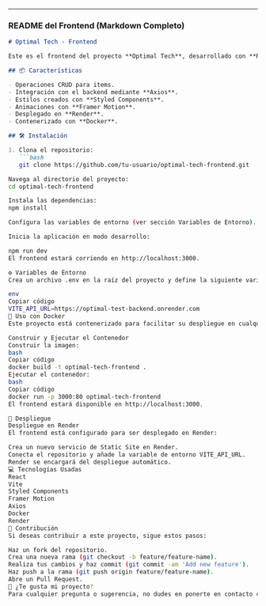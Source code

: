 
---

### **README del Frontend (Markdown Completo)**

```markdown
# Optimal Tech - Frontend

Este es el frontend del proyecto **Optimal Tech**, desarrollado con **React** y **Vite**. La aplicación permite gestionar items a través de una interfaz de usuario minimalista que interactúa con la API RESTful.

## 📦 Características

- Operaciones CRUD para items.
- Integración con el backend mediante **Axios**.
- Estilos creados con **Styled Components**.
- Animaciones con **Framer Motion**.
- Desplegado en **Render**.
- Contenerizado con **Docker**.

## 🛠️ Instalación

1. Clona el repositorio:
   ```bash
   git clone https://github.com/tu-usuario/optimal-tech-frontend.git

Navega al directorio del proyecto:
cd optimal-tech-frontend

Instala las dependencias:
npm install

Configura las variables de entorno (ver sección Variables de Entorno).

Inicia la aplicación en modo desarrollo:

npm run dev
El frontend estará corriendo en http://localhost:3000.

⚙️ Variables de Entorno
Crea un archivo .env en la raíz del proyecto y define la siguiente variable:

env
Copiar código
VITE_API_URL=https://optimal-test-backend.onrender.com
🐋 Uso con Docker
Este proyecto está contenerizado para facilitar su despliegue en cualquier entorno.

Construir y Ejecutar el Contenedor
Construir la imagen:
bash
Copiar código
docker build -t optimal-tech-frontend .
Ejecutar el contenedor:
bash
Copiar código
docker run -p 3000:80 optimal-tech-frontend
El frontend estará disponible en http://localhost:3000.

🚀 Despliegue
Despliegue en Render
El frontend está configurado para ser desplegado en Render:

Crea un nuevo servicio de Static Site en Render.
Conecta el repositorio y añade la variable de entorno VITE_API_URL.
Render se encargará del despliegue automático.
💻 Tecnologías Usadas
React
Vite
Styled Components
Framer Motion
Axios
Docker
Render
🤝 Contribución
Si deseas contribuir a este proyecto, sigue estos pasos:

Haz un fork del repositorio.
Crea una nueva rama (git checkout -b feature/feature-name).
Realiza tus cambios y haz commit (git commit -am 'Add new feature').
Haz push a la rama (git push origin feature/feature-name).
Abre un Pull Request.
💖 ¿Te gusta mi proyecto?
Para cualquier pregunta o sugerencia, no dudes en ponerte en contacto conmigo a través de jhandurango03@gmail.com.